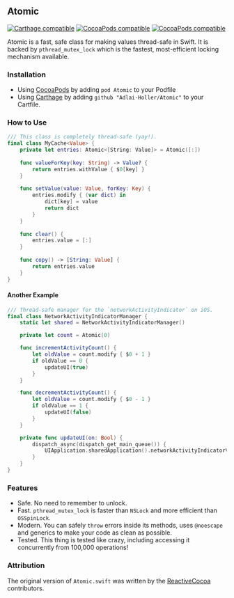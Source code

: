 ## Atomic
[![Carthage compatible](https://img.shields.io/badge/Carthage-compatible-4BC51D.svg?style=flat)](https://github.com/Carthage/Carthage)  [![CocoaPods compatible](https://img.shields.io/cocoapods/v/Atomic.svg)](https://cocoapods.org) [![CocoaPods compatible](https://img.shields.io/cocoapods/p/Atomic.svg)](https://cocoapods.org)

Atomic is a fast, safe class for making values thread-safe in Swift. It is backed by `pthread_mutex_lock` which is the fastest, most-efficient locking mechanism available.

### Installation

- Using [CocoaPods](https://cocoapods.org) by adding `pod Atomic` to your Podfile
- Using [Carthage](https://github.com/Carthage/Carthage) by adding `github "Adlai-Holler/Atomic"` to your Cartfile.

### How to Use

```swift
/// This class is completely thread-safe (yay!).
final class MyCache<Value> {
    private let entries: Atomic<[String: Value]> = Atomic([:])
    
    func valueForKey(key: String) -> Value? {
        return entries.withValue { $0[key] }
    }
    
    func setValue(value: Value, forKey: Key) {
        entries.modify { (var dict) in
            dict[key] = value
            return dict
        }
    }
    
    func clear() {
        entries.value = [:]
    }
    
    func copy() -> [String: Value] {
        return entries.value
    }
}
```

#### Another Example

```swift
/// Thread-safe manager for the `networkActivityIndicator` on iOS.
final class NetworkActivityIndicatorManager {
    static let shared = NetworkActivityIndicatorManager()

    private let count = Atomic(0)

    func incrementActivityCount() {
        let oldValue = count.modify { $0 + 1 }
        if oldValue == 0 {
            updateUI(true)
        }
    }

    func decrementActivityCount() {
        let oldValue = count.modify { $0 - 1 }
        if oldValue == 1 {
            updateUI(false)
        }
    }

    private func updateUI(on: Bool) {
        dispatch_async(dispatch_get_main_queue()) {
            UIApplication.sharedApplication().networkActivityIndicatorVisible = true
        }
    }
}
```

### Features

- Safe. No need to remember to unlock.
- Fast. `pthread_mutex_lock` is faster than `NSLock` and more efficient than `OSSpinLock`.
- Modern. You can safely `throw` errors inside its methods, uses `@noescape` and generics to make your code as clean as possible.
- Tested. This thing is tested like crazy, including accessing it concurrently from 100,000 operations!

### Attribution

The original version of `Atomic.swift` was written by the [ReactiveCocoa](https://github.com/ReactiveCocoa/ReactiveCocoa) contributors.
